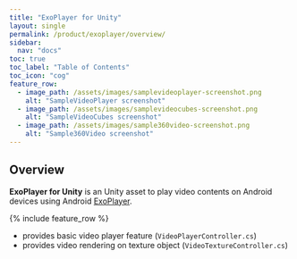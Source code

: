 ```yaml
---
title: "ExoPlayer for Unity"
layout: single
permalink: /product/exoplayer/overview/
sidebar:
  nav: "docs"
toc: true
toc_label: "Table of Contents"
toc_icon: "cog"
feature_row:
  - image_path: /assets/images/samplevideoplayer-screenshot.png
    alt: "SampleVideoPlayer screenshot"
  - image_path: /assets/images/samplevideocubes-screenshot.png
    alt: "SampleVideoCubes screenshot"
  - image_path: /assets/images/sample360video-screenshot.png
    alt: "Sample360Video screenshot"
---
```


## Overview

**ExoPlayer for Unity** is an Unity asset to play video contents on Android devices using Android [ExoPlayer](https://exoplayer.dev/).

{% include feature_row %}

- provides basic video player feature (`VideoPlayerController.cs`)
- provides video rendering on texture object (`VideoTextureController.cs`)

